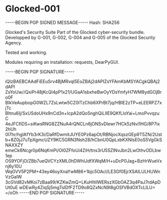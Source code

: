 # Glocked-001
-----BEGIN PGP SIGNED MESSAGE-----
Hash: SHA256

Glocked's Security Suite
Part of the Glocked cyber-security bundle.
Developped by G-001, G-002, G-004 and G-005 of the Glocked Security Agency.

Tested and working.

Modules requiring an installation:
requests, DearPyGUI.

-----BEGIN PGP SIGNATURE-----

iQIzBAEBCAAdFiEEuSrv4BjMRvql5EoZBAj2dAPIZsYFAmKbMSYACgkQBAj2dAPI
ZsYoUw//QxiPr48jKcQl4pP1x21/UGaA1sbxheBwOyYDsYmfyH7WM8ydGOjBro0F
BIkVeAupbopG0WZL7ZsLwtw5CZ0ITzChb6XPrBt7jq/HBIE2zTP+eLEERPZ7xjTc
BItnu6Ij/SxUSdoUHx9nCd3n+IcpA2dQo5nghQiLIIE9QKfLloYai+LmoPvvqzuC
4eJFCfiDS+siKwsRNG8ZZNuA4rQNCLn6jONSvDlewr7HCk5zNvi1HG/8P7ix2hUh
0l7hr/hglAfYb3rK3i/DaRfDwmitJUYE0Pz6apOt/RBNjocXqszGEp9T5ZN/2Ust
b+8Z0jJ7uTpXgmcUZY9KC5GRN3Nsh28/hCbnU0QpLxbKXNlsE0oS5VgGkSNAXXZY
emeCk6Ncgr0p6NqKmPi/Ol0ZFfoUi4ZiH/tns3rU5SZlNvJbn2LwOthvODLbw1ep
OS9YOFjO/ZBb7ueQVCYzXML0hDWhIJdfXWqM/H+uDcP0Jag+BzHrWueVxnj6y10U
WqGVV5P2PM+43ey46oyXnaYwM86+1bjc5OAcl/LE3Gf0EjrXSAILULHUWnVzGaIW
3cGVd82vMKoi7zBaa99/KZKwZmQ+LKuHItilWERszXGbOAZ3q4PaJ7rdApDUt0uE
wDEwRy4ZiqSj5mgTsIDfF2TD9o8QZxNcN9l8gOSfVBdOXTcLlLU=
=/oOh
-----END PGP SIGNATURE-----
